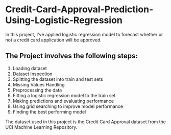 # Credit-Card-Approval-Prediction-Using-Logistic-Regression
In this project, I've applied logistic regression model to forecast whether or not a credit card application will be approved.

## The Project involves the following steps:
1. Loading dataset
2. Dataset Inspection
3. Splitting the dataset into train and test sets
4. Missing Values Handling
5. Preprocessing the data
6. Fitting a logistic regression model to the train set
7. Making predictions and evaluating performance
8. Using grid searching to improve model performance
9. Finding the best performing model


The dataset used in this project is the Credit Card Approval dataset from the UCI Machine Learning Repository.
